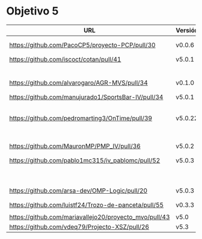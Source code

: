 # Objetivo 5

| URL                                        | Versión | Alcanzado |
|--------------------------------------------|---------|-----------|
| <!-- Enlace de aacosa34 --> | | |
| <!-- Enlace de ArturoAcf --> | | |
| https://github.com/PacoCP5/proyecto-PCP/pull/30 | v0.0.6 | ✓ |
| <!-- Enlace de SixtoCoca --> | | |
| <!-- Enlace de C V C --> | | |
| https://github.com/iscoct/cotan/pull/41 | v5.0.1 |  ✓ |
| <!-- Enlace de D H J M --> | | |
| <!-- Enlace de MarinoFajardo --> | | |
| <!-- Enlace de pabloFernandezRR --> | | |
| <!-- Enlace de dfolcha --> | | |
| <!-- Enlace de JaimeGM96 --> | | |
| <!-- Enlace de fjgallardo00 --> | | |
| https://github.com/alvarogaro/AGR-MVS/pull/34 | v0.1.0 | |
| <!-- Enlace de Juanmihdz --> | | |
| <!-- Enlace de martahuetem --> | | |
| https://github.com/manujurado1/SportsBar-IV/pull/34 |v5.0.1 | |
| <!-- Enlace de JoseCarlosJC --> | | |
| <!-- Enlace de albegadel --> | | |
| <!-- Enlace de adrianlc3 --> | | |
| <!-- Enlace de JesusJMMA --> | | |
| <!-- Enlace de Gundisalvus2 --> | | |
| https://github.com/pedromarting3/OnTime/pull/39 | v5.0.22 | |
| <!-- Enlace de Davidmd00 --> | | |
| <!-- Enlace de LuisMart7 --> | | |
| <!-- Enlace de lovelace9981 --> | | |
| <!-- Enlace de PabloSpiegel --> | | |
| <!-- Enlace de M M J M --> | | |
| <!-- Enlace de dmonjasm --> | | |
| <!-- Enlace de santim15 --> | | |
| <!-- Enlace de M P I --> | | |
| https://github.com/MauronMP/PMP_IV/pull/36 | v5.0.2 |  ✓ |
| <!-- Enlace de amogue73 --> | | |
| <!-- Enlace de delightfulagony --> | | |
| https://github.com/pablo1mc315/iv_pablomc/pull/52 | v5.0.3 | ✓ |
| <!-- Enlace de antoniojesuus --> | | |
| <!-- Enlace de ottoeprz --> | | |
| <!-- Enlace de danielsp13 --> | | |
| <!-- Enlace de jmramirezG --> | | |
| <!-- Enlace de chowfie --> | | |
| <!-- Enlace de crdelapuente --> | | |
| <!-- Enlace de fjromeero --> | | |
| <!-- Enlace de marcosrmartin --> | | |
| <!-- Enlace de Carlos-SE --> | | |
| https://github.com/arsa-dev/OMP-Logic/pull/20 | v5.0.3 |  ✓ |
| <!-- Enlace de RafaelT00 --> | | |
| <!-- Enlace de ignaciotitos --> | | |
| https://github.com/luistf24/Trozo-de-panceta/pull/55 | v0.3.3 | ✓|
| <!-- Enlace de joseantonio2001 --> | | |
| https://github.com/mariavallejo20/proyecto_mvo/pull/43 | v5.0 | ✓ |
| https://github.com/vdeq79/Projecto-XSZ/pull/26 | v5.3 |  ✓ |
